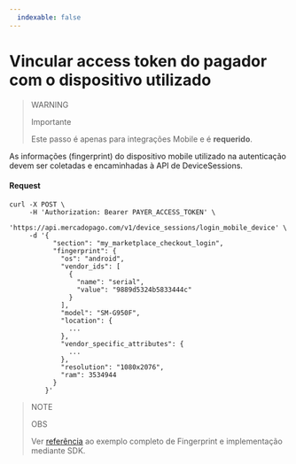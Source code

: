 ```yaml
---
  indexable: false
---
```


# Vincular access token do pagador com o dispositivo utilizado

> WARNING
>
> Importante
>
> Este passo é apenas para integrações Mobile e é  **requerido**.

As informações (fingerprint) do dispositivo mobile utilizado na autenticação devem ser coletadas e encaminhadas à API de DeviceSessions.

#### Request
```curl
curl -X POST \
     -H 'Authorization: Bearer PAYER_ACCESS_TOKEN' \
     'https://api.mercadopago.com/v1/device_sessions/login_mobile_device' \
     -d '{
           "section": "my_marketplace_checkout_login",
           "fingerprint": {
             "os": "android",
             "vendor_ids": [
               {
                 "name": "serial",
                 "value": "9889d5324b5833444c"
               }
             ],
             "model": "SM-G950F",
             "location": {
               ...
             },
             "vendor_specific_attributes": {
               ...
             },
             "resolution": "1080x2076",
             "ram": 3534944
           }
         }'
```

> NOTE
> 
> OBS
> 
> Ver [referência](https://www.mercadopago.com.br/developers/es/guides/payments/advanced-payments/wallet-device-fingerprint-sample) ao exemplo completo de Fingerprint e implementação mediante SDK. 
